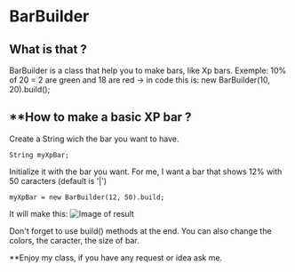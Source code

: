 # BarBuilder

## **What is that ?**

BarBuilder is a class that help you to make bars, like  Xp bars.
Exemple: 10% of 20 = 2 are green and 18 are red
-> in code this is: new BarBuilder(10, 20).build();

## **How to make a basic XP bar ?
Create a String wich the bar you want to have.
 
    String myXpBar;

Initialize it with the bar you want. For me, I want a bar that shows 12% with 50 caracters (default is '|')

    myXpBar = new BarBuilder(12, 50).build;
    
It will make this: ![Image of result](https://github.com/Ariouz/BarBuilder/edit/master/Screenshot_1.png)
    
Don't forget to use build() methods at the end.
You can also change the colors, the caracter, the size of bar.

**Enjoy my class, if you have any request or idea ask me.
